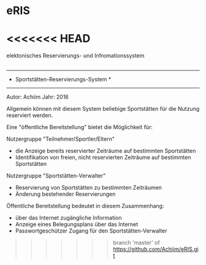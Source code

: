 # eRIS
<<<<<<< HEAD
=======
elektonisches Reservierungs- und Infromationssystem
##

****************************************
* Sportstätten-Reservierungs-System    *
****************************************
Autor:      Achiim
Jahr:       2016

Allgemein können mit diesem System beliebige Sportstätten
für die Nutzung reserviert werden.

Eine "öffentliche Bereitstellung" bietet die Möglichkeit für:

Nutzergruppe "Teilnehmer/Sportler/Eltern"
- die Anzeige bereits reservierter Zeiträume auf bestimmten Sportstätten
- Identifikation von freien, nicht reservierten Zeiträume auf bestimmten Sportstätten

Nutzergruppe "Sportstätten-Verwalter"
- Reservierung von Sportstätten zu bestimmten Zeiträumen
- Änderung bestehender Reservierungen

Öffentliche Bereitstellung bedeutet in diesem Zusammenhang:
- über das Internet zugängliche Information
- Anzeige eines Belegungsplans über das Internet
- Passwortgeschützer Zugang für den Sportstätten-Verwalter
>>>>>>> branch 'master' of https://github.com/Achiim/eRIS.git
